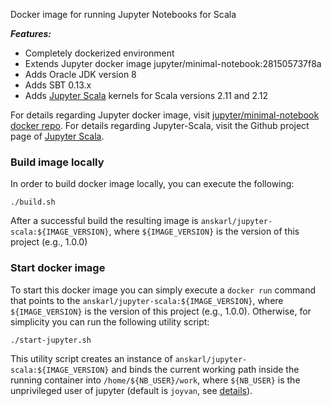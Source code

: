 Docker image for running Jupyter Notebooks for Scala

***Features:***
  
  * Completely dockerized environment
  * Extends Jupyter docker image jupyter/minimal-notebook:281505737f8a
  * Adds Oracle JDK version 8 
  * Adds SBT 0.13.x
  * Adds [Jupyter Scala](https://github.com/jupyter-scala/jupyter-scala) kernels for Scala versions 2.11 and 2.12
  	
For details regarding Jupyter docker image, visit [jupyter/minimal-notebook docker repo](https://hub.docker.com/r/jupyter/minimal-notebook/). 
For details regarding Jupyter-Scala, visit the Github project page of [Jupyter Scala](https://github.com/jupyter-scala/jupyter-scala).

### Build image locally

In order to build docker image locally, you can execute the following:

```
./build.sh
```

After a successful build the resulting image is `anskarl/jupyter-scala:${IMAGE_VERSION}`, where `${IMAGE_VERSION}` is the version of this project (e.g., 1.0.0)

### Start docker image

To start this docker image you can simply execute a `docker run` command that points to the `anskarl/jupyter-scala:${IMAGE_VERSION}`, where `${IMAGE_VERSION}` is the version of this project (e.g., 1.0.0). Otherwise, for simplicity you can run the following utility script:

```
./start-jupyter.sh
```

This utility script creates an instance of `anskarl/jupyter-scala:${IMAGE_VERSION}` and binds the current working path inside the running container into `/home/${NB_USER}/work`, where `${NB_USER}` is the unprivileged user of jupyter (default is `joyvan`, see [details](https://github.com/jupyter/docker-stacks/tree/master/minimal-notebook#what-it-gives-you)).